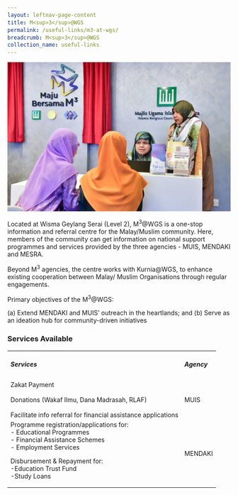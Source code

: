 ```yaml
---
layout: leftnav-page-content
title: M<sup>3</sup>@WGS
permalink: /useful-links/m3-at-wgs/
breadcrumb: M<sup>3</sup>@WGS
collection_name: useful-links
---
```


![M3@WGS](/images/m3-wgs.jpg)

Located at Wisma Geylang Serai (Level 2), M<sup>3</sup>@WGS is a one-stop information and referral centre for the Malay/Muslim
community. Here, members of the community can get information on national support programmes and services provided by the
three agencies - MUIS, MENDAKI and MESRA.

Beyond M<sup>3</sup> agencies, the centre works with Kurnia@WGS, to enhance existing cooperation between Malay/ Muslim
Organisations through regular engagements.

Primary objectives of the M<sup>3</sup>@WGS:

(a) Extend MENDAKI and MUIS’ outreach in the heartlands; and
(b) Serve as an ideation hub for community-driven initiatives

### **Services Available**

<table class="table-h">
  <tr>
  <td><h5>Services</h5></td>
  <td><h5>Agency</h5></td>
  </tr>
  <tr>
    <td>Zakat Payment<br><br>
    Donations (Wakaf Ilmu, Dana Madrasah, RLAF)<br><br>
    Facilitate info referral for financial assistance applications
    </td>
    <td>MUIS</td>
  </tr>
  <tr>
<td>Programme registration/applications for:<br>
- Educational Programmes<br>
- Financial Assistance Schemes<br>
- Employment Services

Disbursement & Repayment for:<br>
-Education Trust Fund<br>
-Study Loans
  </td>
  <td>MENDAKI</td>
  </tr>
</table>
